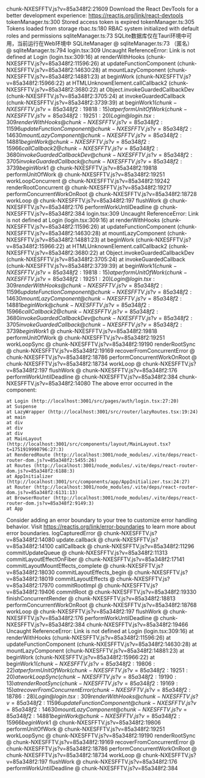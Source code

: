 chunk-NXESFFTV.js?v=85a348f2:21609 Download the React DevTools for a better development experience: https://reactjs.org/link/react-devtools
tokenManager.ts:300 Stored access token is expired
tokenManager.ts:305 Tokens loaded from storage
rbac.ts:180 RBAC system initialized with default roles and permissions
sqliteManager.ts:73 SQLite数据库仅在Tauri环境中可用，当前运行在Web环境中
SQLiteManager @ sqliteManager.ts:73
（匿名） @ sqliteManager.ts:794
login.tsx:309 Uncaught ReferenceError: Link is not defined
    at Login (login.tsx:309:16)
    at renderWithHooks (chunk-NXESFFTV.js?v=85a348f2:11596:26)
    at updateFunctionComponent (chunk-NXESFFTV.js?v=85a348f2:14630:28)
    at mountLazyComponent (chunk-NXESFFTV.js?v=85a348f2:14881:23)
    at beginWork (chunk-NXESFFTV.js?v=85a348f2:15966:22)
    at HTMLUnknownElement.callCallback2 (chunk-NXESFFTV.js?v=85a348f2:3680:22)
    at Object.invokeGuardedCallbackDev (chunk-NXESFFTV.js?v=85a348f2:3705:24)
    at invokeGuardedCallback (chunk-NXESFFTV.js?v=85a348f2:3739:39)
    at beginWork$1 (chunk-NXESFFTV.js?v=85a348f2:19818:15)
    at performUnitOfWork (chunk-NXESFFTV.js?v=85a348f2:19251:20)
Login @ login.tsx:309
renderWithHooks @ chunk-NXESFFTV.js?v=85a348f2:11596
updateFunctionComponent @ chunk-NXESFFTV.js?v=85a348f2:14630
mountLazyComponent @ chunk-NXESFFTV.js?v=85a348f2:14881
beginWork @ chunk-NXESFFTV.js?v=85a348f2:15966
callCallback2 @ chunk-NXESFFTV.js?v=85a348f2:3680
invokeGuardedCallbackDev @ chunk-NXESFFTV.js?v=85a348f2:3705
invokeGuardedCallback @ chunk-NXESFFTV.js?v=85a348f2:3739
beginWork$1 @ chunk-NXESFFTV.js?v=85a348f2:19818
performUnitOfWork @ chunk-NXESFFTV.js?v=85a348f2:19251
workLoopConcurrent @ chunk-NXESFFTV.js?v=85a348f2:19242
renderRootConcurrent @ chunk-NXESFFTV.js?v=85a348f2:19217
performConcurrentWorkOnRoot @ chunk-NXESFFTV.js?v=85a348f2:18728
workLoop @ chunk-NXESFFTV.js?v=85a348f2:197
flushWork @ chunk-NXESFFTV.js?v=85a348f2:176
performWorkUntilDeadline @ chunk-NXESFFTV.js?v=85a348f2:384
login.tsx:309 Uncaught ReferenceError: Link is not defined
    at Login (login.tsx:309:16)
    at renderWithHooks (chunk-NXESFFTV.js?v=85a348f2:11596:26)
    at updateFunctionComponent (chunk-NXESFFTV.js?v=85a348f2:14630:28)
    at mountLazyComponent (chunk-NXESFFTV.js?v=85a348f2:14881:23)
    at beginWork (chunk-NXESFFTV.js?v=85a348f2:15966:22)
    at HTMLUnknownElement.callCallback2 (chunk-NXESFFTV.js?v=85a348f2:3680:22)
    at Object.invokeGuardedCallbackDev (chunk-NXESFFTV.js?v=85a348f2:3705:24)
    at invokeGuardedCallback (chunk-NXESFFTV.js?v=85a348f2:3739:39)
    at beginWork$1 (chunk-NXESFFTV.js?v=85a348f2:19818:15)
    at performUnitOfWork (chunk-NXESFFTV.js?v=85a348f2:19251:20)
Login @ login.tsx:309
renderWithHooks @ chunk-NXESFFTV.js?v=85a348f2:11596
updateFunctionComponent @ chunk-NXESFFTV.js?v=85a348f2:14630
mountLazyComponent @ chunk-NXESFFTV.js?v=85a348f2:14881
beginWork @ chunk-NXESFFTV.js?v=85a348f2:15966
callCallback2 @ chunk-NXESFFTV.js?v=85a348f2:3680
invokeGuardedCallbackDev @ chunk-NXESFFTV.js?v=85a348f2:3705
invokeGuardedCallback @ chunk-NXESFFTV.js?v=85a348f2:3739
beginWork$1 @ chunk-NXESFFTV.js?v=85a348f2:19818
performUnitOfWork @ chunk-NXESFFTV.js?v=85a348f2:19251
workLoopSync @ chunk-NXESFFTV.js?v=85a348f2:19190
renderRootSync @ chunk-NXESFFTV.js?v=85a348f2:19169
recoverFromConcurrentError @ chunk-NXESFFTV.js?v=85a348f2:18786
performConcurrentWorkOnRoot @ chunk-NXESFFTV.js?v=85a348f2:18734
workLoop @ chunk-NXESFFTV.js?v=85a348f2:197
flushWork @ chunk-NXESFFTV.js?v=85a348f2:176
performWorkUntilDeadline @ chunk-NXESFFTV.js?v=85a348f2:384
chunk-NXESFFTV.js?v=85a348f2:14080 The above error occurred in the <Login> component:

    at Login (http://localhost:3001/src/pages/auth/login.tsx:27:20)
    at Suspense
    at LazyWrapper (http://localhost:3001/src/router/lazyRoutes.tsx:19:24)
    at main
    at div
    at div
    at div
    at MainLayout (http://localhost:3001/src/components/layout/MainLayout.tsx?t=1751919990796:27:3)
    at RenderedRoute (http://localhost:3001/node_modules/.vite/deps/react-router-dom.js?v=85a348f2:5455:26)
    at Routes (http://localhost:3001/node_modules/.vite/deps/react-router-dom.js?v=85a348f2:6188:3)
    at AppInitializer (http://localhost:3001/src/components/app/AppInitializer.tsx:24:27)
    at Router (http://localhost:3001/node_modules/.vite/deps/react-router-dom.js?v=85a348f2:6131:13)
    at BrowserRouter (http://localhost:3001/node_modules/.vite/deps/react-router-dom.js?v=85a348f2:9149:3)
    at App

Consider adding an error boundary to your tree to customize error handling behavior.
Visit https://reactjs.org/link/error-boundaries to learn more about error boundaries.
logCapturedError @ chunk-NXESFFTV.js?v=85a348f2:14080
update.callback @ chunk-NXESFFTV.js?v=85a348f2:14100
callCallback @ chunk-NXESFFTV.js?v=85a348f2:11296
commitUpdateQueue @ chunk-NXESFFTV.js?v=85a348f2:11313
commitLayoutEffectOnFiber @ chunk-NXESFFTV.js?v=85a348f2:17141
commitLayoutMountEffects_complete @ chunk-NXESFFTV.js?v=85a348f2:18030
commitLayoutEffects_begin @ chunk-NXESFFTV.js?v=85a348f2:18019
commitLayoutEffects @ chunk-NXESFFTV.js?v=85a348f2:17970
commitRootImpl @ chunk-NXESFFTV.js?v=85a348f2:19406
commitRoot @ chunk-NXESFFTV.js?v=85a348f2:19330
finishConcurrentRender @ chunk-NXESFFTV.js?v=85a348f2:18813
performConcurrentWorkOnRoot @ chunk-NXESFFTV.js?v=85a348f2:18768
workLoop @ chunk-NXESFFTV.js?v=85a348f2:197
flushWork @ chunk-NXESFFTV.js?v=85a348f2:176
performWorkUntilDeadline @ chunk-NXESFFTV.js?v=85a348f2:384
chunk-NXESFFTV.js?v=85a348f2:19466 Uncaught ReferenceError: Link is not defined
    at Login (login.tsx:309:16)
    at renderWithHooks (chunk-NXESFFTV.js?v=85a348f2:11596:26)
    at updateFunctionComponent (chunk-NXESFFTV.js?v=85a348f2:14630:28)
    at mountLazyComponent (chunk-NXESFFTV.js?v=85a348f2:14881:23)
    at beginWork (chunk-NXESFFTV.js?v=85a348f2:15966:22)
    at beginWork$1 (chunk-NXESFFTV.js?v=85a348f2:19806:22)
    at performUnitOfWork (chunk-NXESFFTV.js?v=85a348f2:19251:20)
    at workLoopSync (chunk-NXESFFTV.js?v=85a348f2:19190:13)
    at renderRootSync (chunk-NXESFFTV.js?v=85a348f2:19169:15)
    at recoverFromConcurrentError (chunk-NXESFFTV.js?v=85a348f2:18786:28)
Login @ login.tsx:309
renderWithHooks @ chunk-NXESFFTV.js?v=85a348f2:11596
updateFunctionComponent @ chunk-NXESFFTV.js?v=85a348f2:14630
mountLazyComponent @ chunk-NXESFFTV.js?v=85a348f2:14881
beginWork @ chunk-NXESFFTV.js?v=85a348f2:15966
beginWork$1 @ chunk-NXESFFTV.js?v=85a348f2:19806
performUnitOfWork @ chunk-NXESFFTV.js?v=85a348f2:19251
workLoopSync @ chunk-NXESFFTV.js?v=85a348f2:19190
renderRootSync @ chunk-NXESFFTV.js?v=85a348f2:19169
recoverFromConcurrentError @ chunk-NXESFFTV.js?v=85a348f2:18786
performConcurrentWorkOnRoot @ chunk-NXESFFTV.js?v=85a348f2:18734
workLoop @ chunk-NXESFFTV.js?v=85a348f2:197
flushWork @ chunk-NXESFFTV.js?v=85a348f2:176
performWorkUntilDeadline @ chunk-NXESFFTV.js?v=85a348f2:384
